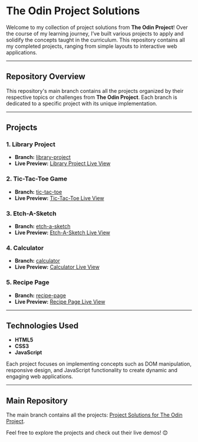 # The Odin Project Solutions  

Welcome to my collection of project solutions from **The Odin Project**! Over the course of my learning journey, I’ve built various projects to apply and solidify the concepts taught in the curriculum. This repository contains all my completed projects, ranging from simple layouts to interactive web applications.  

---

## Repository Overview  

This repository's main branch contains all the projects organized by their respective topics or challenges from **The Odin Project**. Each branch is dedicated to a specific project with its unique implementation.  

---

## Projects  

### 1. Library Project  
- **Branch:** [library-project](https://github.com/Eyu32/project-solutions-for-The-Odin-Project/tree/library-project)  
- **Live Preview:** [Library Project Live View](https://eyu-odin-library.netlify.app/)  

### 2. Tic-Tac-Toe Game  
- **Branch:** [tic-tac-toe](https://github.com/Eyu32/project-solutions-for-The-Odin-Project/tree/tic-tac-toe)  
- **Live Preview:** [Tic-Tac-Toe Live View](https://tic-tac-toe-eyu-odin.netlify.app/)  

### 3. Etch-A-Sketch  
- **Branch:** [etch-a-sketch](https://github.com/Eyu32/project-solutions-for-The-Odin-Project/tree/etch-a-sketch)  
- **Live Preview:** [Etch-A-Sketch Live View](https://etch-a-sketch-odin-project-eyu32.netlify.app/)  

### 4. Calculator  
- **Branch:** [calculator](https://github.com/Eyu32/project-solutions-for-The-Odin-Project/tree/calculator)  
- **Live Preview:** [Calculator Live View](https://calculator-odin-project-eyu32.netlify.app/)  

### 5. Recipe Page  
- **Branch:** [recipe-page](https://github.com/Eyu32/project-solutions-for-The-Odin-Project/tree/recipe-page)  
- **Live Preview:** [Recipe Page Live View](https://recipe-odin-project.netlify.app/)  

---

## Technologies Used  
- **HTML5**  
- **CSS3**  
- **JavaScript**  

Each project focuses on implementing concepts such as DOM manipulation, responsive design, and JavaScript functionality to create dynamic and engaging web applications.  

---

## Main Repository  

The main branch contains all the projects: [Project Solutions for The Odin Project](https://github.com/Eyu32/project-solutions-for-The-Odin-Project).  

Feel free to explore the projects and check out their live demos! 😊  
